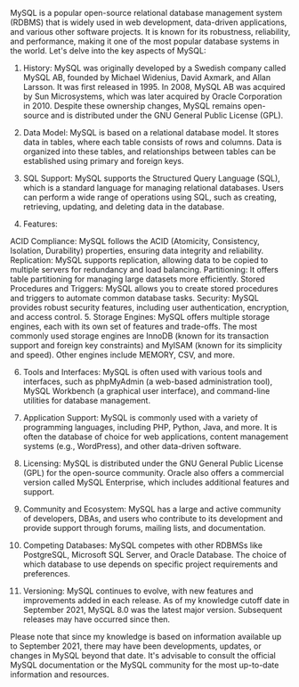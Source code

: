 MySQL is a popular open-source relational database management system (RDBMS) that is widely used in web development, data-driven applications, and various other software projects. It is known for its robustness, reliability, and performance, making it one of the most popular database systems in the world. Let's delve into the key aspects of MySQL:

1. History:
MySQL was originally developed by a Swedish company called MySQL AB, founded by Michael Widenius, David Axmark, and Allan Larsson. It was first released in 1995. In 2008, MySQL AB was acquired by Sun Microsystems, which was later acquired by Oracle Corporation in 2010. Despite these ownership changes, MySQL remains open-source and is distributed under the GNU General Public License (GPL).

2. Data Model:
MySQL is based on a relational database model. It stores data in tables, where each table consists of rows and columns. Data is organized into these tables, and relationships between tables can be established using primary and foreign keys.

3. SQL Support:
MySQL supports the Structured Query Language (SQL), which is a standard language for managing relational databases. Users can perform a wide range of operations using SQL, such as creating, retrieving, updating, and deleting data in the database.

4. Features:

ACID Compliance: MySQL follows the ACID (Atomicity, Consistency, Isolation, Durability) properties, ensuring data integrity and reliability.
Replication: MySQL supports replication, allowing data to be copied to multiple servers for redundancy and load balancing.
Partitioning: It offers table partitioning for managing large datasets more efficiently.
Stored Procedures and Triggers: MySQL allows you to create stored procedures and triggers to automate common database tasks.
Security: MySQL provides robust security features, including user authentication, encryption, and access control.
5. Storage Engines:
MySQL offers multiple storage engines, each with its own set of features and trade-offs. The most commonly used storage engines are InnoDB (known for its transaction support and foreign key constraints) and MyISAM (known for its simplicity and speed). Other engines include MEMORY, CSV, and more.

6. Tools and Interfaces:
MySQL is often used with various tools and interfaces, such as phpMyAdmin (a web-based administration tool), MySQL Workbench (a graphical user interface), and command-line utilities for database management.

7. Application Support:
MySQL is commonly used with a variety of programming languages, including PHP, Python, Java, and more. It is often the database of choice for web applications, content management systems (e.g., WordPress), and other data-driven software.

8. Licensing:
MySQL is distributed under the GNU General Public License (GPL) for the open-source community. Oracle also offers a commercial version called MySQL Enterprise, which includes additional features and support.

9. Community and Ecosystem:
MySQL has a large and active community of developers, DBAs, and users who contribute to its development and provide support through forums, mailing lists, and documentation.

10. Competing Databases:
MySQL competes with other RDBMSs like PostgreSQL, Microsoft SQL Server, and Oracle Database. The choice of which database to use depends on specific project requirements and preferences.

11. Versioning:
MySQL continues to evolve, with new features and improvements added in each release. As of my knowledge cutoff date in September 2021, MySQL 8.0 was the latest major version. Subsequent releases may have occurred since then.

Please note that since my knowledge is based on information available up to September 2021, there may have been developments, updates, or changes in MySQL beyond that date. It's advisable to consult the official MySQL documentation or the MySQL community for the most up-to-date information and resources.





